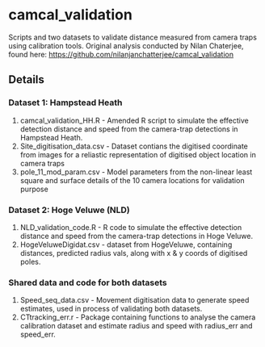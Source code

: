 # camcal_validation
Scripts and two datasets to validate distance measured from camera traps using calibration tools. Original analysis conducted by Nilan Chaterjee, found here: https://github.com/nilanjanchatterjee/camcal_validation

## Details

### Dataset 1: Hampstead Heath

1. camcal_validation_HH.R - Amended R script to simulate the effective detection distance and speed from the camera-trap detections in Hampstead Heath. 
2. Site_digitisation_data.csv - Dataset contians the digitised coordinate from images for a reliastic representation of digitised object location in camera traps
3. pole_11_mod_param.csv - Model parameters from the non-linear least square and surface details of the 10 camera locations for validation purpose

### Dataset 2: Hoge Veluwe (NLD)

1. NLD_validation_code.R - R code to simulate the effective detection distance and  speed from the camera-trap detections in Hoge Veluwe.
2. HogeVeluweDigidat.csv - dataset from HogeVeluwe, containing distances, predicted radius vals, along with x & y coords of digitised poles.


### Shared data and code for both datasets

1. Speed_seq_data.csv - Movement digitisation data to generate speed estimates, used in process of validating both datasets.
2. CTtracking_err.r - Package containing functions to analyse the camera calibration dataset and estimate radius and speed with radius_err and speed_err.

